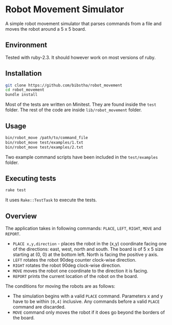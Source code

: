 # Robot Movement Simulator

A simple robot movement simulator that parses commands from a file and moves the
robot around a 5 x 5 board.

## Environment

Tested with ruby-2.3. It should however work on most versions of ruby.

## Installation

```bash
git clone https://github.com/bibstha/robot_movement
cd robot_movement
bundle install
```

Most of the tests are written on Minitest. They are found inside the `test`
folder. The rest of the code are inside `lib/robot_movement` folder.

## Usage

```bash
bin/robot_move /path/to/command_file
bin/robot_move test/examples/1.txt
bin/robot_move test/examples/2.txt
```

Two example command scripts have been included in the `test/examples` folder.

## Executing tests

```bash
rake test
```

It uses `Rake::TestTask` to execute the tests.

## Overview

The application takes in following commands: `PLACE`, `LEFT`, `RIGHT`, `MOVE`
and `REPORT`.

* `PLACE x,y,direction` - places the robot in the (x,y) coordinate facing one of
the directions: east, west, north and south. The board is of 5 x 5 size starting
at (0, 0) at the bottom left. North is facing the positive y axis.
* `LEFT` rotates the robot 90deg counter clock-wise direction.
* `RIGHT` rotates the robot 90deg clock-wise direction.
* `MOVE` moves the robot one coordinate to the direction it is facing.
* `REPORT` prints the current location of the robot on the board.

The conditions for moving the robots are as follows:

* The simulation begins with a valid `PLACE` command. Parameters x and y have to
be within `[0,4]` inclusive. Any commands before a valid `PLACE` command are
discarded.
* `MOVE` command only moves the robot if it does go beyond the borders of the
board.


